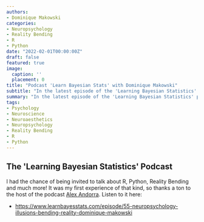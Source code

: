 ```yaml
---
authors:
- Dominique Makowski
categories:
- Neuropsychology
- Reality Bending
- R
- Python
date: "2022-02-01T00:00:00Z"
draft: false
featured: true
image:
  caption: ''
  placement: 0
title: "Podcast 'Learn Bayesian Stats' with Dominique Makowski"
subtitle: "In the latest episode of the 'Learning Bayesian Statistics' podcast, we talk about R, Python, Reality Bending and more!"
summary: "In the latest episode of the 'Learning Bayesian Statistics' podcast, we talk about R, Python, Reality Bending and more!"
tags:
- Psychology
- Neuroscience
- Neuroaesthetics
- Neuropsychology
- Reality Bending
- R
- Python
---
```


## The 'Learning Bayesian Statistics' Podcast

I had the chance of being invited to talk about R, Python, Reality Bending and much more! It was my first experience of that kind, so thanks a ton to the host of the podcast [Alex Andorra](https://twitter.com/alex_andorra). Listen to it here:

- https://www.learnbayesstats.com/episode/55-neuropsychology-illusions-bending-reality-dominique-makowski